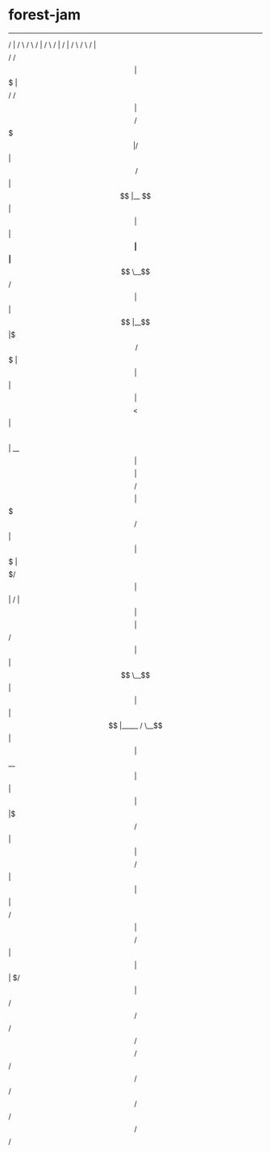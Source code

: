 # forest-jam
 ________   ______   _______   ________   ______   ________           _____   ______   __       __ 
/        | /      \ /       \ /        | /      \ /        |         /     | /      \ /  \     /  |
$$$$$$$$/ /$$$$$$  |$$$$$$$  |$$$$$$$$/ /$$$$$$  |$$$$$$$$/          $$$$$ |/$$$$$$  |$$  \   /$$ |
$$ |__    $$ |  $$ |$$ |__$$ |$$ |__    $$ \__$$/    $$ |               $$ |$$ |__$$ |$$$  \ /$$$ |
$$    |   $$ |  $$ |$$    $$< $$    |   $$      \    $$ |          __   $$ |$$    $$ |$$$$  /$$$$ |
$$$$$/    $$ |  $$ |$$$$$$$  |$$$$$/     $$$$$$  |   $$ |         /  |  $$ |$$$$$$$$ |$$ $$ $$/$$ |
$$ |      $$ \__$$ |$$ |  $$ |$$ |_____ /  \__$$ |   $$ |         $$ \__$$ |$$ |  $$ |$$ |$$$/ $$ |
$$ |      $$    $$/ $$ |  $$ |$$       |$$    $$/    $$ |         $$    $$/ $$ |  $$ |$$ | $/  $$ |
$$/        $$$$$$/  $$/   $$/ $$$$$$$$/  $$$$$$/     $$/           $$$$$$/  $$/   $$/ $$/      $$/ 
                                                                                                   
                                                                                                   
                                                                                                  
